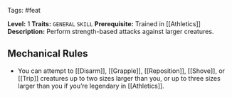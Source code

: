 Tags: #feat 

**Level:** 1
**Traits:** `GENERAL` `SKILL`
**Prerequisite:** Trained in [[Athletics]]
**Description:** Perform strength-based attacks against larger creatures.

## Mechanical Rules

- You can attempt to [[Disarm]], [[Grapple]], [[Reposition]], [[Shove]], or [[Trip]] creatures up to two sizes larger than you, or up to three sizes larger than you if you’re legendary in [[Athletics]].